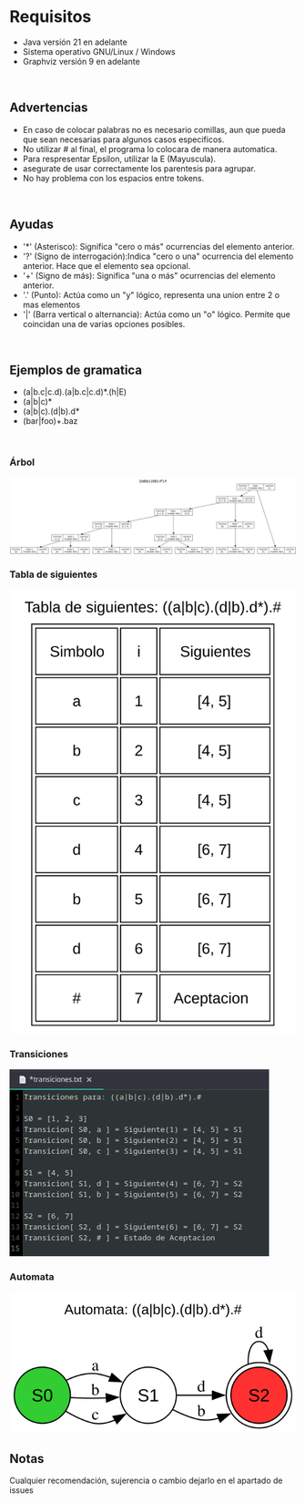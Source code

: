 # Requisitos
- Java versión 21 en adelante
- Sistema operativo GNU/Linux / Windows
- Graphviz versión 9 en adelante 

<br>

## Advertencias
- En caso de colocar palabras no es necesario comillas, aun que pueda que sean necesarias para algunos casos especificos.
- No utilizar # al final, el programa lo colocara de manera automatica.
- Para respresentar Epsilon, utilizar la E (Mayuscula).
- asegurate de usar correctamente los parentesis para agrupar.
- No hay problema con los espacios entre tokens.

<br>

## Ayudas
- '*' (Asterisco): Significa "cero o más" ocurrencias del elemento anterior.
- '?' (Signo de interrogación):Indica "cero o una" ocurrencia del elemento anterior. Hace que el elemento sea opcional.
- '+' (Signo de más): Significa "una o más" ocurrencias del elemento anterior.
- '.' (Punto): Actúa como un "y" lógico, representa una union entre 2 o mas elementos
- '|' (Barra vertical o alternancia): Actúa como un "o" lógico. Permite que coincidan una de varias opciones posibles.

<br>

## Ejemplos de gramatica
- (a|b.c|c.d).(a|b.c|c.d)*.(h|E)
- (a|b|c)*
- (a|b|c).(d|b).d*
- (bar|foo)+.baz

<br>

### Árbol
![arbolEjemplo.svg](/Documentacion/arbolEjemplo.svg)

### Tabla de siguientes
![siguientesEjemplo.svg](/Documentacion/siguientesEjemplo.svg)

### Transiciones
![transicionesEjemplo.png](/Documentacion/transicionesEjemplo.png)

### Automata
![automataEjemplo.svg](/Documentacion/automataEjemplo.svg)


## Notas
Cualquier recomendación, sujerencia o cambio dejarlo en el apartado de issues
